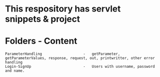 # This respository has servlet snippets & project

# Folders                               -                 Content
    ParameterHandling                   -   getParameter, getParameterValues, response, request, out, printwritter, other error handling
    Login-SignUp                        -   Users with username, password and name.
    